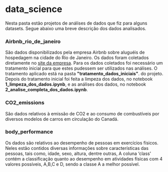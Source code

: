# data_science

Nesta pasta estão projetos de análises de dados que fiz para alguns datasets. Segue abaixo uma breve descrição dos dados analisados.

### Airbnb_rio_de_janeiro

São dados disponibilizados pela empresa Airbnb sobre aluguéis de hospedagem na cidade do Rio de Janeiro. Os dados foram coletados diretamente no [site da empresa](http://insideairbnb.com/get-the-data ). Para os dados coletados foi necessário um tratamento inicial para que estes pudessem ser utilizados nas análises. O tratamento aplicado está na pasta **"tratamento_dados_iniciais"**. do projeto. Depois do tratamento inicial foi feita a limpeza dos dados, no notebook **1_limpeza_dos_dados.ipynb**, e as análises dos dados, no notebook **2_analise_completa_dos_dados.ipynb**.

### CO2_emissions

São dados relativos à emissão de CO2 e ao consumo de combustíveis por diversos modelos de carros em circulação do Canadá.

### body_performance
Os dados são relativos ao desempenho de pessoas em exercícios físicos. Neles estão contidos diversas informações sobre características das pessoas, tais como, idade, sexo, altura, dentre outras, A coluna ‘class’ contém a classificação quanto ao desempenho em atividades físicas com 4 valores possíveis, A,B,C e D, sendo a classe A a melhor possível.
